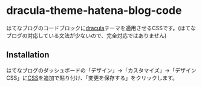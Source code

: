 # dracula-theme-hatena-blog-code

はてなブログのコードブロックに[dracula](https://draculatheme.com/)テーマを適用させるCSSです。(はてなブログの対応している文法が少ないので、完全対応ではありません)

## Installation
はてなブログのダッシュボードの「デザイン」→「カスタマイズ」→「デザインCSS」に[CSS](https://github.com/chiroruxx/dracula-theme-hatena-blog-code/blob/master/design.css)を追加で貼り付け、「変更を保存する」をクリックします。
